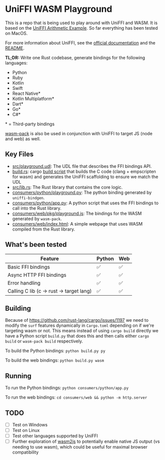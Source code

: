 # UniFFI WASM Playground

This is a repo that is being used to play around with UniFFI and WASM. It is based on the [UniFFI Arithmetic Example](https://github.com/mozilla/uniffi-rs/tree/main/examples/arithmetic). So far everything has been tested on MacOS.

For more information about UniFFI, see the [official documentation](https://mozilla.github.io/uniffi-rs/) and the [README](https://github.com/mozilla/uniffi-rs/blob/main/README.md).

**TL;DR:** Write one Rust codebase, generate bindings for the following languages:

- Python
- Ruby
- Kotlin
- Swift
- React Native\*
- Kotlin Multiplatform\*
- Dart\*
- Go\*
- C#\*

\* = Third-party bindings

[wasm-pack](https://github.com/rustwasm/wasm-pack) is also be used in conjunction with UniFFI to target JS (node and web) as well.

## Key Files

- [src/playground.udl](src/playground.udl): The UDL file that describes the FFI bindings API.
- [build.rs](build.rs): cargo [build script](https://doc.rust-lang.org/cargo/reference/build-scripts.html) that builds the C code (clang + empscripten for wasm) and generates the UniFFI scaffolding to ensure we match the UDL
- [src/lib.rs](src/lib.rs): The Rust library that contains the core logic.
- [consumers/python/playground.py](consumers/python/playground.py): The python binding generated by `uniffi-bindgen`.
- [consumers/python/app.py](consumers/python/app.py): A python script that uses the FFI bindings to call into the Rust library.
- [consumers/web/pkg/playground.js](consumers/web/pkg/playground.js): The bindings for the WASM generated by `wasm-pack`.
- [consumers/web/index.html](consumer/web/index.html): A simple webpage that uses WASM compiled from the Rust library.

## What's been tested

| Feature                                  | Python | Web |
| ---------------------------------------- | ------ | --- |
| Basic FFI bindings                       | ✅     | ✅  |
| Async HTTP FFI bindings                  | ✅     | ✅  |
| Error handling                           | ✅     | ✅  |
| Calling C lib (c -> rust -> target lang) | ✅     | ✅  |

## Building

Because of https://github.com/rust-lang/cargo/issues/1197 we need to modify the `surf` features dynamically in `Cargo.toml` depending on if we're targeting wasm or not. This means instead of using `cargo build` directly we have a Python script `build.py` that does this and then calls either `cargo build` or `wasm-pack build` respectively.

To build the Python bindings: `python build.py py`

To build the web bindings: `python build.py wasm`

## Running

To run the Python bindings: `python consumers/python/app.py`

To run the web bindings: `cd consumers/web && python -m http.server`

## TODO

- [ ] Test on Windows
- [ ] Test on Linux
- [ ] Test other languages supported by UniFFI
- [ ] Further exploration of [wasm2js](https://github.com/WebAssembly/binaryen/blob/main/src/wasm2js.h) to potentially enable native JS output (vs needing to use wasm), which could be useful for maximal browser compatibility
